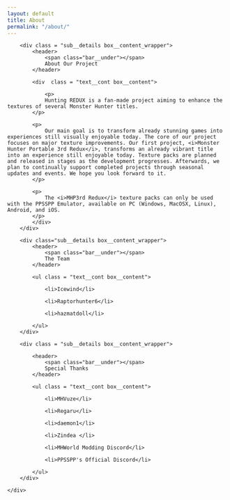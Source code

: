 ```yaml
---
layout: default
title: About
permalink: "/about/"
---
```


<div class="main-wrapper">
	<div class = "main-content sect text-container sub__details_wrapper">

		<div class = "sub__details box__content_wrapper">
			<header>
				<span class="bar__under"></span>
				About Our Project
			</header>

			<div  class = "text__cont box__content">

				<p>
				Hunting REDUX is a fan-made project aiming to enhance the textures of several Monster Hunter titles. 
			</p>

			<p>
				Our main goal is to transform already stunning games into experiences still visually enjoyable today. The core of our project focuses on major texture improvements. Our first project, <i>Monster Hunter Portable 3rd Redux</i>, transforms an already vibrant title into an experience still enjoyable today. Texture packs are planned and released in stages as the development progresses. Afterwards, we plan to continually support completed projects through seasonal updates and events. We hope you look forward to it.  
			</p>

			<p>
				The <i>MHP3rd Redux</i> texture packs can only be used with the PPSSPP Emulator, available on PC (Windows, MacOSX, Linux), Android, and iOS.
			</p>
			</div>
		</div>

		<div class="sub__details box__content_wrapper">
			<header>
				<span class="bar__under"></span>
				The Team
			</header>

			<ul class = "text__cont box__content">
				
				<li>Icewind</li>

				<li>Raptorhunter6</li>

				<li>hazmatdoll</li>

			</ul>
		</div>

		<div class = "sub__details box__content_wrapper"> 

			<header>
				<span class="bar__under"></span>
				Special Thanks
			</header>

			<ul class = "text__cont box__content">

				<li>MHVuze</li>

				<li>Regaru</li>

				<li>daemon1</li>

				<li>Zindea </li> 

				<li>MHWorld Modding Discord</li>

				<li>PPSSPP's Official Discord</li>

			</ul>
		</div>

	</div>
</div>